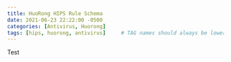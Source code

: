 ```yaml
---
title: HuoRong HIPS Rule Schema
date: 2021-06-23 22:22:00 -0500
categories: [Antivirus, Huorong]
tags: [hips, huorong, antivirus]     # TAG names should always be lowercase
---
```


Test
